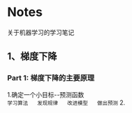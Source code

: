 # Notes
关于机器学习的学习笔记
## 1、梯度下降
###  Part 1: 梯度下降的主要原理  
1.确定一个小目标--预测函数  
        ```学习算法  
        发现规律  
        改进模型  
        做出预测```
2.